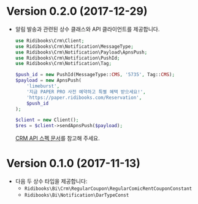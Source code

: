 Version 0.2.0 (2017-12-29)
==========================

- 알림 발송과 관련된 상수 클래스와 API 클라이언트를 제공합니다.

  ```php
  use Ridibooks\Crm\Client;
  use Ridibooks\Crm\Notification\MessageType;
  use Ridibooks\Crm\Notification\Payload\ApnsPush;
  use Ridibooks\Crm\Notification\PushId;
  use Ridibooks\Crm\Notification\Tag;

  $push_id = new PushId(MessageType::CMS, '5735', Tag::CMS);
  $payload = new ApnsPush(
      'limeburst',
      '지금 PAPER PRO 사전 예약하고 특별 혜택 받으세요!',
      'https://paper.ridibooks.com/Reservation',
      $push_id
  );

  $client = new Client();
  $res = $client->sendApnsPush($payload);
  ```
  
  [CRM API 스펙 문서](http://api.dev.ridi.io/crm/crm.html)를 참고해 주세요.

Version 0.1.0 (2017-11-13)
==========================

- 다음 두 상수 타입을 제공합니다:
  - `Ridibooks\Bi\Crm\RegularCoupon\RegularComicRentCouponConstant`
  - `Ridibooks\Bi\Notification\DarTypeConst`
